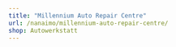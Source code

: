 ```yaml
---
title: "Millennium Auto Repair Centre"
url: /nanaimo/millennium-auto-repair-centre/
shop: Autowerkstatt
---
```

